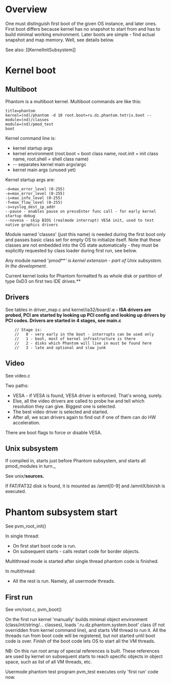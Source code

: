 # Overview #

One must distinguish first boot of the given OS instance, and later ones. First boot differs because kernel has no snapshot to start from and has to build minimal working environment. Later boots are simple - find actual snapshot and map memory. Well, see details below.

See also: [[KernelInitSubsystem]]

# Kernel boot #


## Multiboot ##

Phantom is a multiboot kernel. Multiboot commands are like this:

```
title=phantom
kernel=(nd)/phantom -d 10 root.boot=ru.dz.phantom.tetris.boot --
module=(nd)/classes
module=(nd)/pmod_test
boot 
```

Kernel command line is:
  * kernel startup args
  * kernel environment (root.boot = boot class name, root.init = init class name, root.shell = shell class name)
  * -- separates kernel main argv/argc
  * kernel main args (unused yet)

Kernel startup args are:
```
-d=max_error_level (0-255)
-e=max_error_level (0-255)
-i=max_info_level (0-255)
-f=max_flow_level (0-255)
-s=syslog_dest_ip_addr
--pause - enables pause on pressEnter func call - for early kernel startup debug
--novesa - skip BIOS (realmode interrupt) VESA init, used to test native graphics drivers
```

Module named 'classes' (just this name) is needed during the first boot only and passes basic class set for empty OS to initialize itself. Note that these classes are not embedded into the OS state automatically - they must be explicitly requested by class loader during first run, see below.

Any module named 'pmod**_' is kernel extension - part of Unix subsystem. In the development._

Current kernel looks for Phantom formatted fs as whole disk or partition of type 0xD3 on first two IDE drives.**


## Drivers ##

See tables in driver\_map.c and kernel/ia32/board/**.c - ISA drivers are probed, PCI are started by looking up PCI config and looking up drivers by PCI codes. Drivers are started in 4 stages, see main.c**

```
    // Stage is:
    //   0 - very early in the boot - interrupts can be used only
    //   1 - boot, most of kernel infrastructure is there
    //   2 - disks which Phantom will live in must be found here
    //   3 - late and optional and slow junk
```


## Video ##

See video.c

Two paths:
  * VESA - if VESA is found, VESA driver is enforced. That's wrong, surely.
  * Else, all the video drivers are called to probe hw and tell which resolution they can give. Biggest one is selected.
  * The best video driver is selected and started.
  * After all, we scan drivers again to find out if one of them can do HW acceleration.

There are boot flags to force or disable VESA.


## Unix subsystem ##

If compiled in, starts just before Phantom subsystem, and starts all pmod_modules in turn._

See unix/**sources.**

If FAT/FAT32 disk is found, it is mounted as /amnt[0-9] and /amntX/bin/sh is executed.

# Phantom subsystem start #

See pvm\_root\_init()

In single thread:
  * On first start boot code is run.
  * On subsequent starts - calls restart code for border objects.

Multithread mode is started after single thread phantom code is finished.

In multithread:
  * All the rest is run. Namely, all usermode threads.

## First run ##

See vm/root.c, pvm\_boot()

On the first run kernel 'manually' builds minimal object environment (class/int/string/... classes), loads '.ru.dz.phantom.system.boot' class (if not overridden from kernel command line), and starts VM thread to run it. All the threads run from boot code will be registered, but not started until boot code is over. Finish of the boot code lets OS to start all the VM threads.

NB: On this run root array of special references is built. These references are used by kernel on subsequent starts to reach specific objects in object space, such as list of all VM threads, etc.

Usermode phantom test program pvm\_test executes only 'first run' code now.
